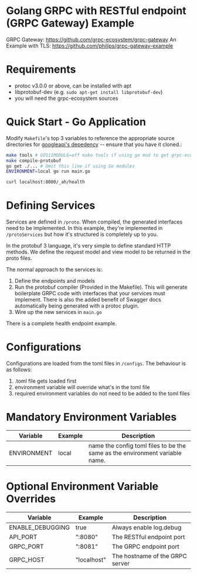 # Golang GRPC with RESTful endpoint (GRPC Gateway) Example

GRPC Gateway: https://github.com/grpc-ecosystem/grpc-gateway
An Example with TLS: https://github.com/philips/grpc-gateway-example

# Requirements
- protoc v3.0.0 or above, can be installed with apt
- libprotobuf-dev (e.g. `sudo apt-get install libprotobuf-dev`)
- you will need the grpc-ecosystem sources

# Quick Start - Go Application
Modify `Makefile`'s top 3 variables to reference the appropriate source directories for [googleapi's depedency](https://github.com/grpc-ecosystem/grpc-gateway/tree/master/third_party/googleapis) -- ensure that you have it cloned.:
```bash
make tools # GO111MODULE=off make tools if using go mod to get grpc-ecosystem sources referenced in the Makefile
make compile-protobuf
go get ./... # Omit this line if using Go modules
ENVIRONMENT=local go run main.go

curl localhost:8080/_ah/health
```

# Defining Services

Services are defined in `/proto`. When compiled, the generated interfaces need to be implemented. In this example, they're implemented in `/protoServices` but how it's structured is completely up to you.

In the protobuf 3 language, it's very simple to define standard HTTP methods. We define the request model and view model to be returned in the proto files.

The normal approach to the services is:
 1. Define the endpoints and models
 2. Run the protobuf compiler (Provided in the Makefile). This will generate boilerplate GRPC code with interfaces that your services must implement. There is also the added benefit of Swagger docs automatically being generated with a protoc plugin.
 3. Wire up the new services in `main.go`

There is a complete health endpoint example.

# Configurations

Configurations are loaded from the toml files in `/configs`. The behaviour is as follows:
 
 1. .toml file gets loaded first
 2. environment variable will override what's in the toml file
 3. required environment variables do not need to be added to the toml files

# Mandatory Environment Variables
| Variable | Example | Description |
| --- | --- | --- |
| ENVIRONMENT | local | name the config toml files to be the same as the environment variable name.

# Optional Environment Variable Overrides
| Variable | Example | Description |
| --- | --- | --- |
| ENABLE_DEBUGGING | true | Always enable log.debug
| API_PORT | ":8080" | The RESTful endpoint port
| GRPC_PORT | ":8081" | The GRPC endpoint port
| GRPC_HOST | "localhost" | The hostname of the GRPC server
